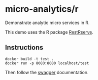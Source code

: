 # micro-analytics/r
Demonstrate analytic micro services in R.

This demo uses the R package [RestRserve](https://cran.r-project.org/package=RestRserve).

## Instructions
```
docker build -t test .
docker run -p 8080:8080 localhost/test
```

Then follow the [swagger](http://localhost:8080/swagger) documentation.
